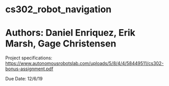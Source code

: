 # cs302_robot_navigation
# Authors: Daniel Enriquez, Erik Marsh, Gage Christensen
Project specifications: https://www.autonomousrobotslab.com/uploads/5/8/4/4/58449511/cs302-bonus-assignment.pdf

Due Date: 12/6/19
